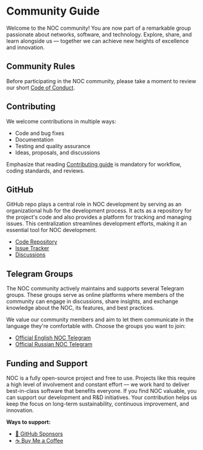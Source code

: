 # Community Guide

Welcome to the NOC community! 
You are now part of a remarkable group passionate about networks, software, and technology. 
Explore, share, and learn alongside us — together we can achieve new heights of excellence and innovation.

## Community Rules

Before participating in the NOC community, please take a moment to review our short [Code of Conduct](../CODE_OF_CONDUCT.md).

## Contributing

We welcome contributions in multiple ways:

- Code and bug fixes
- Documentation
- Testing and quality assurance
- Ideas, proposals, and discussions

Emphasize that reading [Contributing guide](../CONTRIBUTING.md) is mandatory for workflow, coding standards, and reviews.

## GitHub

GitHub repo plays a central role in NOC development by serving as an organizational hub for the development process. It acts as a repository for the project's code and also provides a platform for tracking and managing issues. This centralization streamlines development efforts, making it an essential tool for NOC development.

* [Code Repository](https://github.com/gufolabs/noc)
* [Issue Tracker](https://github.com/gufolabs/noc/issues)
* [Discussions](https://github.com/gufolabs/noc/discussions)

## Telegram Groups

The NOC community actively maintains and supports several Telegram groups.
These groups serve as online platforms where members of the community can engage in discussions,
share insights, and exchange knowledge about the NOC, its features, and best practices.

We value our community members and aim to let them communicate in the language they're comfortable with.
Choose the groups you want to join:

* [Official English NOC Telegram](https://t.me/noc_en)
* [Official Russian NOC Telegram](https://t.me/noc_ru)

## Funding and Support

NOC is a fully open-source project and free to use.
Projects like this require a high level of involvement and constant effort — we work hard to deliver best-in-class software that benefits everyone.
If you find NOC valuable, you can support our development and R&D initiatives.
Your contribution helps us keep the focus on long-term sustainability, continuous improvement, and innovation.

**Ways to support:**

- [💜 GitHub Sponsors](https://github.com/sponsors/gufolabs)
- [☕ Buy Me a Coffee](https://buymeacoffee.com/dvolodin)